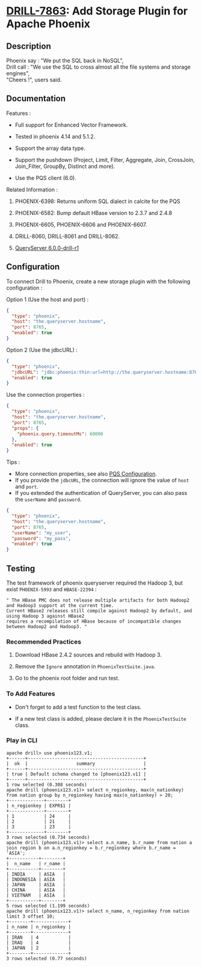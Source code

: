 # [DRILL-7863](https://issues.apache.org/jira/browse/DRILL-7863): Add Storage Plugin for Apache Phoenix

## Description

 Phoenix say : "We put the SQL back in NoSQL",<br/>
 Drill call : "We use the SQL to cross almost all the file systems and storage engines",<br/>
 "Cheers !", users said.

## Documentation

Features :

 - Full support for Enhanced Vector Framework.
 
 - Tested in phoenix 4.14 and 5.1.2.
 
 - Support the array data type.
 
 - Support the pushdown (Project, Limit, Filter, Aggregate, Join, CrossJoin, Join_Filter, GroupBy, Distinct and more).
 
 - Use the PQS client (6.0).

Related Information :

 1. PHOENIX-6398: Returns uniform SQL dialect in calcite for the PQS

 2. PHOENIX-6582: Bump default HBase version to 2.3.7 and 2.4.8

 3. PHOENIX-6605, PHOENIX-6606 and PHOENIX-6607.

 4. DRILL-8060, DRILL-8061 and DRILL-8062.

 5. [QueryServer 6.0.0-drill-r1](https://github.com/luocooong/phoenix-queryserver/releases/tag/6.0.0-drill-r1)

## Configuration

 To connect Drill to Phoenix, create a new storage plugin with the following configuration :

Option 1 (Use the host and port) :

```json
{
  "type": "phoenix",
  "host": "the.queryserver.hostname",
  "port": 8765,
  "enabled": true
}
```

Option 2 (Use the jdbcURL) :

```json
{
  "type": "phoenix",
  "jdbcURL": "jdbc:phoenix:thin:url=http://the.queryserver.hostname:8765;serialization=PROTOBUF",
  "enabled": true
}
```

Use the connection properties :

```json
{
  "type": "phoenix",
  "host": "the.queryserver.hostname",
  "port": 8765,
  "props": {
    "phoenix.query.timeoutMs": 60000
  },
  "enabled": true
}
```

Tips :
 * More connection properties, see also [PQS Configuration](http://phoenix.apache.org/server.html).
 * If you provide the `jdbcURL`, the connection will ignore the value of `host` and `port`.
 * If you extended the authentication of QueryServer, you can also pass the `userName` and `password`.

```json
{
  "type": "phoenix",
  "host": "the.queryserver.hostname",
  "port": 8765,
  "userName": "my_user",
  "password": "my_pass",
  "enabled": true
}
```

## Testing

 The test framework of phoenix queryserver required the Hadoop 3, but exist `PHOENIX-5993` and `HBASE-22394` :

```
" The HBase PMC does not release multiple artifacts for both Hadoop2 and Hadoop3 support at the current time.
Current HBase2 releases still compile against Hadoop2 by default, and using Hadoop 3 against HBase2
requires a recompilation of HBase because of incompatible changes between Hadoop2 and Hadoop3. "
```

### Recommended Practices

 1. Download HBase 2.4.2 sources and rebuild with Hadoop 3.

 2. Remove the `Ignore` annotation in `PhoenixTestSuite.java`.

 3. Go to the phoenix root folder and run test.

### To Add Features

 - Don't forget to add a test function to the test class.
 
 - If a new test class is added, please declare it in the `PhoenixTestSuite` class.

### Play in CLI

```
apache drill> use phoenix123.v1;
+------+-------------------------------------------+
|  ok  |                  summary                  |
+------+-------------------------------------------+
| true | Default schema changed to [phoenix123.v1] |
+------+-------------------------------------------+
1 row selected (0.308 seconds)
apache drill (phoenix123.v1)> select n_regionkey, max(n_nationkey) from nation group by n_regionkey having max(n_nationkey) > 20;
+-------------+--------+
| n_regionkey | EXPR$1 |
+-------------+--------+
| 1           | 24     |
| 2           | 21     |
| 3           | 23     |
+-------------+--------+
3 rows selected (0.734 seconds)
apache drill (phoenix123.v1)> select a.n_name, b.r_name from nation a join region b on a.n_regionkey = b.r_regionkey where b.r_name = 'ASIA';
+-----------+--------+
|  n_name   | r_name |
+-----------+--------+
| INDIA     | ASIA   |
| INDONESIA | ASIA   |
| JAPAN     | ASIA   |
| CHINA     | ASIA   |
| VIETNAM   | ASIA   |
+-----------+--------+
5 rows selected (1.199 seconds)
apache drill (phoenix123.v1)> select n_name, n_regionkey from nation limit 3 offset 10;
+--------+-------------+
| n_name | n_regionkey |
+--------+-------------+
| IRAN   | 4           |
| IRAQ   | 4           |
| JAPAN  | 2           |
+--------+-------------+
3 rows selected (0.77 seconds)
```